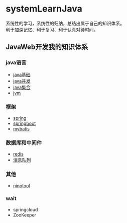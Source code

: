 # systemLearnJava

系统性的学习，系统性的归纳，总结出属于自己的知识体系。  
利于加深记忆、利于复习、利于认真对待时间。  

## JavaWeb开发我的知识体系


### java语言
 - [java基础](https://github.com/HiNinoJay/systemLearnJava/tree/main/java基础/src/main/java)
 - [java并发](https://github.com/HiNinoJay/systemLearnJava/tree/main/java并发/src/main/java)
 - [java集合](https://github.com/HiNinoJay/systemLearnJava/tree/main/java集合/src/main/java)
 - [jvm](https://github.com/HiNinoJay/systemLearnJava/tree/main/jvm/src/main/java)
 
 
### 框架
 - [spring](https://github.com/HiNinoJay/systemLearnJava/tree/main/spring/src/main/java)
 - [springboot](https://github.com/HiNinoJay/systemLearnJava/tree/main/springboot/src/main/java)
 - [mybatis](https://github.com/HiNinoJay/systemLearnJava/tree/main/mybatis/src/main/java)
 

### 数据库和中间件
 - [redis](https://github.com/HiNinoJay/systemLearnJava/tree/main/redis/src/main/java)
 - [消息队列](https://github.com/HiNinoJay/systemLearnJava/tree/main/消息队列/src/main/java)
 

### 其他
 - [ninotool](https://github.com/HiNinoJay/systemLearnJava/tree/main/ninotool/src/main/java)


### wait
- springcloud
- ZooKeeper
